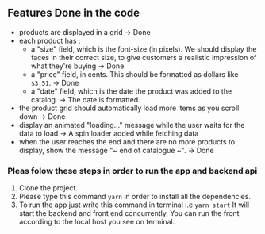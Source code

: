## Features Done in the code

- products are displayed in a grid -> Done
- each product has :
  - a "size" field, which is the font-size (in pixels). We should display the faces in their correct size, to give customers a realistic impression of what they're buying -> Done
  - a "price" field, in cents. This should be formatted as dollars like `$3.51`. -> Done
  - a "date" field, which is the date the product was added to the catalog. -> The date is formatted.
- the product grid should automatically load more items as you scroll down -> Done
- display an animated "loading..." message while the user waits for the data to load -> A spin loader added while fetching data
- when the user reaches the end and there are no more products to display, show the message "~ end of catalogue ~". -> Done

### Pleas folow these steps in order to run the app and backend api

1. Clone the project.
2. Please type this command `yarn` in order to install all the dependencies.
3. To run the app just write this command in terminal i.e `yarn start` It will start the backend and front end concurrently, You can run the front according to the local host you see on terminal.
